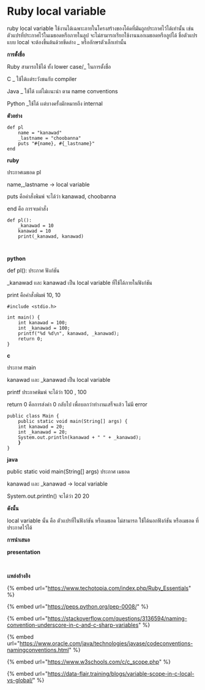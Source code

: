 

# Ruby local variable

&#x20;     ruby local variable  ใช้งานได้เฉพาะภายในโครงสร้างของโค้ดที่มันถูกประกาศไว้ได้เท่านั้น เช่น ตัวแปรที่ประกาศไว้ในเมธอดหรือภายในลูป จะไม่สามารถเรียกใช้งานนอกเมธอดหรือลูปได้   ชื่อตัวแปรแบบ local จะต้องขึ้นต้นด้วยขีดล่าง \_ หรืออักษรตัวเล็กเท่านั้น &#x20;

**การตั้งชื่อ**

&#x20; Ruby   สามารถใช้ได้ ทั้ง lower case/\_  ในการตั้งชื่อ

&#x20; C       \_ ใช้ได้เเต่ระวังชนกับ compiler

&#x20; Java    \_ ใช้ได้ เเต่ไม่เเนะนำ ตาม name conventions

&#x20; Python   \_ใช้ได้ เเต่บางครั้งมักหมายถึง internal

&#x20;        **ตัวอย่าง**

```
def pl
    name = "kanawad"
    _lastname = "choobanna"
    puts "#{name}, #{_lastname}"
end
```

&#x20;   **ruby**&#x20;

ประกาศเมธอด pl

name,\_lastname → local variable&#x20;

puts คือคำสั่งพิมพ์ จะได้ว่า kanawad, choobanna

end คือ การจบคำสั่ง

```
def pl():
    _kanawad = 10
    kanawad = 10
    print(_kanawad, kanawad)

​
```

&#x20;   **python**&#x20;

def pl(): ประกาศ ฟังก์ชัน

\_kanawad เเละ kanawad เป็น local variable ที่ใช้ได้ภายในฟังก์ชัน

print คือคำสั่งพิมพ์ 10, 10

```
#include <stdio.h>

int main() {
    int kanawad = 100;     
    int _kanawad = 100;       
    printf("%d %d\n", kanawad, _kanawad);
    return 0;
}
```

&#x20;   **c**&#x20;

ประกาศ main&#x20;

kanawad เเละ \_kanawad เป็น local variable&#x20;

printf ประกาศพิมพ์ จะได้ว่า 100 , 100

return 0 คือการส่งค่า 0  กลับไป เพื่อบอกว่าทำงานเสร็จเเล้ว ไม่มี error

<pre><code>public class Main {
    public static void main(String[] args) {
    int kanawad = 20;
    int _kanawad = 20;
    System.out.println(kanawad + " " + _kanawad);
<strong>    }
</strong>}
</code></pre>

&#x20;   **java**  &#x20;

public static void main(String\[] args) ประกาศ เมธอด

kanawad   เเละ  \_kanawad  → local variable&#x20;

System.out.println() จะได้ว่า 20 20



&#x20;**ดังนั้น**&#x20;

&#x20;     local variable นั้น คือ ตัวเเปรที่ในฟังก์ชัน หรือเมธอด ไม่สามารถ ใช้ได้นอกฟังก์ชัน หรือเมธอด ที่ประกาศไว้ได้





**การนำเสนอ**







​​**presentation**





​​

**เเหล่งอ้างอิง**

{% embed url="https://www.techotopia.com/index.php/Ruby_Essentials" %}

{% embed url="https://peps.python.org/pep-0008/" %}

{% embed url="https://stackoverflow.com/questions/3136594/naming-convention-underscore-in-c-and-c-sharp-variables" %}

{% embed url="https://www.oracle.com/java/technologies/javase/codeconventions-namingconventions.html" %}

{% embed url="https://www.w3schools.com/c/c_scope.php" %}

{% embed url="https://data-flair.training/blogs/variable-scope-in-c-local-vs-global/" %}
